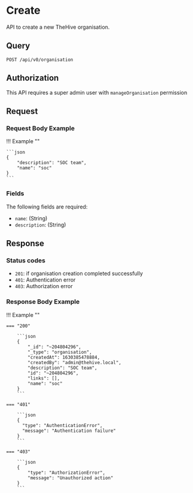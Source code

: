 # Create

API to create a new TheHive organisation.

## Query

```plain
POST /api/v0/organisation
```

## Authorization

This API requires a super admin user with `manageOrganisation` permission

## Request

### Request Body Example

!!! Example ""

    ```json
    {
        "description": "SOC team",
        "name": "soc"
    }
    ```

### Fields

The following fields are required:

- `name`: (String)
- `description`: (String)

## Response

### Status codes

- `201`: if organisation creation completed successfully
- `401`: Authentication error
- `403`: Authorization error

### Response Body Example

!!! Example ""

    === "200"

        ```json
        {
            "_id": "~204804296",
            "_type": "organisation",
            "createdAt": 1630385478884,
            "createdBy": "admin@thehive.local",
            "description": "SOC team",
            "id": "~204804296",
            "links": [],
            "name": "soc"
        }
        ```

    === "401" 

        ```json
        {
          "type": "AuthenticationError",
          "message": "Authentication failure"
        }
        ```

    === "403"

        ```json
        {
            "type": "AuthorizationError",
            "message": "Unauthorized action"
        }
        ```
